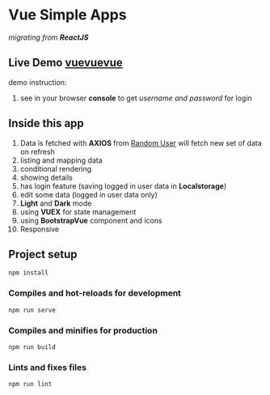 # Vue Simple Apps 
*migrating from **ReactJS***

## Live Demo [vuevuevue](http://vuevue.netlify.com)
demo instruction:
1. see in your browser **console** to get *username and password* for login

## Inside this app
1. Data is fetched with **AXIOS** from [Random User](https://randomuser.me) will fetch new set of data on refresh
2. listing and mapping data
3. conditional rendering
4. showing details
5. has login feature (saving logged in user data in **Localstorage**)
6. edit some data (logged in user data only)
7. **Light** and **Dark** mode
8. using **VUEX** for state management
9. using **BootstrapVue** component and icons
10. Responsive

## Project setup
```
npm install
```

### Compiles and hot-reloads for development
```
npm run serve
```

### Compiles and minifies for production
```
npm run build
```

### Lints and fixes files
```
npm run lint
```
